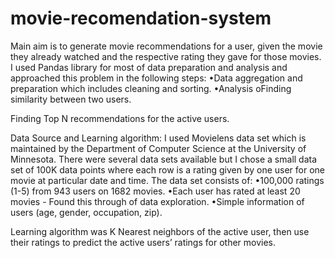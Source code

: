 # movie-recomendation-system
Main aim is to generate movie recommendations for a user, given the movie they already watched and the respective rating they gave for those movies. I used Pandas library for most of data preparation and analysis and approached this problem in the following steps: 
  •Data aggregation and preparation which includes cleaning and sorting. 
  •Analysis  oFinding similarity between two users. 
  
 Finding Top N recommendations for the active users. 
 
 Data Source and Learning algorithm: I used Movielens data set which is maintained by the Department of Computer Science at the University of Minnesota. There were several data sets available but I chose a small data set of 100K data points where each row is a rating given by one user for one movie at particular date and time. 
 The data set consists of: 
  •100,000 ratings (1-5) from 943 users on 1682 movies. 
  •Each user has rated at least 20 movies - Found this through of data exploration. 
  •Simple information of users (age, gender, occupation, zip). 

Learning algorithm was K Nearest neighbors of the active user, then use their ratings to predict the active users’ ratings for other movies.
